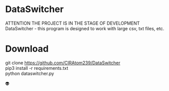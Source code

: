 # DataSwitcher

ATTENTION THE PROJECT IS IN THE STAGE OF DEVELOPMENT   
DataSwitcher - this program is designed to work with large csv, txt files, etc.

# Download

git clone https://github.com/CIRAtom239/DataSwitcher    
pip3 install -r requirements.txt  
python dataswitcher.py  

👽  
